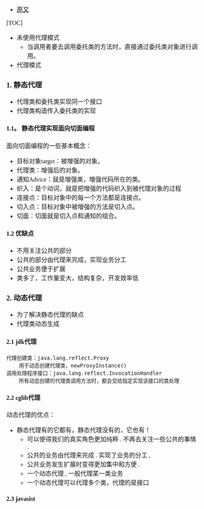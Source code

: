 <font face="Simsun" size=3>

- [原文](https://blog.csdn.net/weixin_47063773/article/details/113616272)

[TOC]

- 未使用代理模式
  - 当调用者要去调用委托类的方法时，直接通过委托类对象进行调用。
- 代理模式 

### 1. 静态代理

- 代理类和委托类实现同一个接口
- 代理类构造传入委托类的实现

#### 1.1。 静态代理实现面向切面编程

面向切面编程的一些基本概念：

- 目标对象target：被增强的对象。
- 代理类：增强后的对象。
- 通知Advice：就是增强类，增强代码所在的类。
- 织入：是个动词，就是把增强的代码织入到被代理对象的过程
- 连接点：目标对象中的每一个方法都是连接点。
- 切入点：目标对象中被增强的方法是切入点。
- 切面：切面就是切入点和通知的组合。

#### 1.2 优缺点

- 不用关注公共的部分
- 公共的部分由代理来完成，实现业务分工
- 公共业务便于扩展
- 类多了，工作量变大，结构复杂，开发效率低



### 2. 动态代理

- 为了解决静态代理的缺点
- 代理类动态生成

#### 2.1 jdk代理

~~~
代理创建类：java.lang.reflect.Proxy
    用于动态创建代理类，newProxyInstance()
调用处理程序接口：java.lang.reflect.InvocationHandler
    所有动态创建的代理类调用方法时，都会交给指定实现该接口的类处理
~~~

#### 2.2 cglib代理

动态代理的优点：

- 静态代理有的它都有，静态代理没有的，它也有！
  - 可以使得我们的真实角色更加纯粹 . 不再去关注一些公共的事情 .
  - 公共的业务由代理来完成 . 实现了业务的分工 ,
  - 公共业务发生扩展时变得更加集中和方便 .
  - 一个动态代理 , 一般代理某一类业务
  - 一个动态代理可以代理多个类，代理的是接口



#### 2.3 javasist













</font>